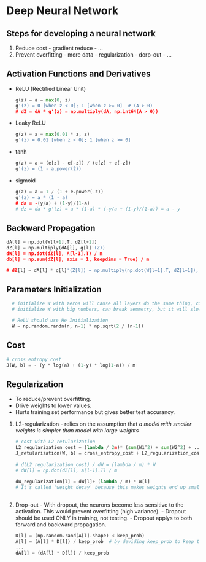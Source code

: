 # Deep Neural Network

## Steps for developing a neural network
  1. Reduce cost
    - gradient reduce
    - ...
  2. Prevent overfitting
    - more data
    - regularization
    - dorp-out
    - ...

## Activation Functions and Derivatives
  * ReLU (Rectified Linear Unit)
    ```python
    g(z) = a = max(0, z)
    g'(z) = 0 [when z < 0]; 1 [when z >= 0]  # (A > 0)
    # dZ = dA * g'(z) = np.multiply(dA, np.int64(A > 0))
    ```
  * Leaky ReLU
    ```python
    g(z) = a = max(0.01 * z, z)
    g'(z) = 0.01 [when z < 0]; 1 [when z >= 0]
    ```
  * tanh
    ```python
    g(z) = a = (e[z] - e[-z]) / (e[z] + e[-z])
    g'(z) = (1 - a.power(2))
    ```  
  * sigmoid
    ```python
    g(z) = a = 1 / (1 + e.power(-z))
    g'(z) = a * (1 - a)
    # da = -(y/a) + (1-y)/(1-a)
    # dz = da * g'(z) = a * (1-a) * (-y/a + (1-y)/(1-a)) = a - y
    ```


## Backward Propagation
  ```python
  dA[l] = np.dot(W[l+1].T, dZ[l+1])
  dZ[l] = np.multiply(dA[l], g[l]'(Z))
  dW[l] = np.dot(dZ[l], A[l-1].T) / m
  db[l] = np.sum(dZ[l], axis = 1, keepdims = True) / m

  # dZ[l] = dA[l] * g[l]'(Z[l]) = np.multiply(np.dot(W[l+1].T, dZ[l+1]), g[l]'(Z[l]))
  ```

## Parameters Initialization
  ```python
    # initialize W with zeros will cause all layers do the same thing, cost is not changed (faile to break symmetry);
    # initialize W with big numbers, can break semmetry, but it will slow down the optimization algorithm (high loss for wrong predict);

    # ReLU should use He Initialization
    W = np.random.randn(n, n-1) * np.sqrt(2 / (n-1)) 
  ```
## Cost
  ```python
  # cross_entropy_cost
  J(W, b) = - (y * log(a) + (1-y) * log(1-a)) / m

  ```
## Regularization  
  * To reduce/prevent overfitting.
  * Drive weights to lower values.
  * Hurts training set performance but gives better test accurancy.

  1. L2-regularization 
    - relies on the assumption that *a model with smaller weights is simpler than model with large weights*

      ```python
      # cost with L2 retularization
      L2_regularization_cost = (lambda / 2m)* (sum(W1^2) + sum(W2^2) + ... + sum(Wn^2)) 
      J_retularization(W, b) = cross_entropy_cost + L2_regularization_cost
  
      # d(L2_regularization_cost) / dW = (lambda / m) * W
      # dW[l] = np.dot(dZ[l], A[l-1].T) / m
  
      dW_regularization[l] = dW[l]+ (lambda / m) * W[l]
      # It's called 'weight decay' because this makes weights end up smaller
  
      ```
  2. Drop-out
    - With dropout, the neurons become less sensitive to the activation. This would prevent overfitting (high variance).
    - Dropout should be used ONLY in training, not testing.
    - Dropout applys to both forward and backward propagation. 

      ```python
      D[l] = (np.random.rand(A[l].shape) < keep_prob)
      A[l] = (A[l] * D[l]) / keep_prob  # by deviding keep_prob to keep the same expected value for activations(then cost is same) as without dropout
      ...
      dA[l] = (dA[l] * D[l]) / keep_prob
  
      ```
